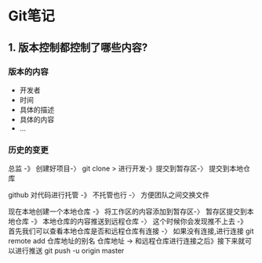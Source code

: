 # Git笔记

## 1. 版本控制都控制了哪些内容?

### 版本的内容

- 开发者
- 时间
- 具体的描述
- 具体的内容
- ...

### 历史的变更

总监 -》 创建好项目-〉 git clone > 进行开发-》提交到暂存区-〉 提交到本地仓库



github 对代码进行托管 -》 不托管也行 -〉 方便团队之间交换文件



现在本地创建一个本地仓库 -》 将工作区的内容添加到暂存区-〉 暂存区提交到本地仓库 -》 本地仓库的内容推送到远程仓库 -〉 这个时候你会发现推不上去 -》 首先我们可以查看本地仓库是否和远程仓库有连接 -〉 如果没有连接,进行连接 git remote add 仓库地址的别名 仓库地址 -> 和远程仓库进行连接之后》接下来就可以进行推送 git push -u origin master



